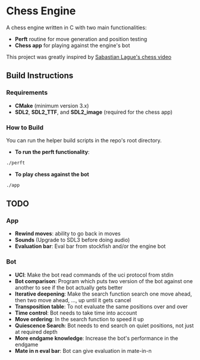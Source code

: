 # Chess Engine

A chess engine written in C with two main functionalities:  
- **Perft** routine for move generation and position testing  
- **Chess app** for playing against the engine's bot
  
This project was greatly inspired by [Sabastian Lague's chess video](https://www.youtube.com/watch?v=U4ogK0MIzqk)

## Build Instructions

### Requirements
- **CMake** (minimum version 3.x)  
- **SDL2**, **SDL2_TTF**, and **SDL2_image** (required for the chess app)

### How to Build
You can run the helper build scripts in the repo's root directory. 

- **To run the perft functionality**:
```bash
./perft 
```  

- **To play chess against the bot**
```bash
./app
``` 

## TODO

### App
- **Rewind moves**: ability to go back in moves
- **Sounds** (Upgrade to SDL3 before doing audio)
- **Evaluation bar**: Eval bar from stockfish and/or the engine bot

### Bot
- **UCI**: Make the bot read commands of the uci protocol from stdin 
- **Bot comparison**: Program which puts two version of the bot against one another to see if the bot actually gets better
- **Iterative deepening**: Make the search function search one move ahead, then two move ahead, ..., up until it gets cancel 
- **Transposition table**: To not evaluate the same positions over and over
- **Time control**: Bot needs to take time into account
- **Move ordering**: In the search function to speed it up
- **Quiescence Search**: Bot needs to end search on quiet positions, not just at required depth
- **More endgame knowledge**: Increase the bot's performance in the endgame
- **Mate in n eval bar**: Bot can give evaluation in mate-in-n 
